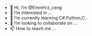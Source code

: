- 👋 Hi, I’m @Emrehrz_ceng
- 👀 I’m interested in ...
- 🌱 I’m currently learning C#,Python,C..
- 💞️ I’m looking to collaborate on ...
- 📫 How to reach me ...

<!---
Emrehrz/Emrehrz is a ✨ special ✨ repository because its `README.md` (this file) appears on your GitHub profile.
You can click the Preview link to take a look at your changes.
--->
